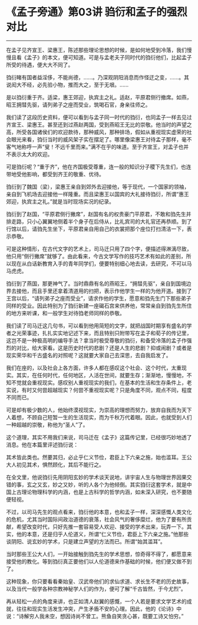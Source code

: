 # 《孟子旁通》第03讲 驺衍和孟子的强烈对比

------

在孟子见齐宣王、梁惠王，陈述那些理论思想的时候，是如何地受到冷落，我们慢慢且看《孟子》的本文，便可知道。可是与孟老夫子同时代的驺衍他们，比起孟子所受的待遇，便大大不同了。

驺衍睹有国者益淫侈，不能尚德，……。乃深观阴阳消息而作怪迂之变，……。其说闳大不经，必先验小物，推而大之，至于无垠。……

是以驺衍重于齐。适梁，惠王郊迎，执宾主之礼。适赵，平原君侧行撤席。如燕，昭王拥彗先驱，请列弟子之座而受业，筑喝石官，身亲往师之。

我们读了这段历史资料，便可以看到与孟子同一时代的驺衍，也同孟子一样去见过齐宣王、梁惠王。甚至还到过燕赵两国，受到燕昭王无比的崇敬。他当时的声望之高，所受各国诸侯们的欢迎款待，那种威风，那种排场，假如从重视现实虚荣的社会眼光来看，驺衍当时的威风架子实在摆足了。哪里像梁惠王对待孟子那样，毫不客气地称呼一声“叟！不远千里而来。”满不在乎的味道。至于齐宣王，对孟子也并不表示太大的欢迎。

可是驺衍呢？“重于齐”，他在齐国极受尊重，连一般的知识分子稷下先生们，也连带地受他影响，都受到齐王的敬重、优待。

驺衍到了魏国（梁），梁惠王亲自到郊外去迎接他，等于现代，一个国家的领袖，亲自到飞机场去迎接他一样隆重。而且梁惠王以国宾的大礼接待驺衍，所谓“惠王郊迎，执宾主之礼。”就是当时现场实况的纪录。

驺衍到了赵国，“平原君侧行撇席”，赵国有名的权贵豪门平原君，不敢和驺先生并排走路，只小心翼翼地侧着半个身子在后侍从，比礼宾司的大礼官还再恭顺。到了行馆以后，请驺先生坐下，平原君亲自用自己的衣裳把那个座位打扫清洁一下，表示恭敬。

可是这种情形，在古代文字的艺术上，司马迁只用了四个字，便描述得淋漓尽致，他只用“侧行撇席”就够了。由此看来，今古文学写作的技巧艺术有如此的差别，所以现在从白话新教育入手的青年同学们，便要特别细心地去读，去研究，不可以马马虎虎。

驺衍到了燕国，那更神气了。当时鼎鼎有名的燕昭王，“拥彗先驱”，亲自到国境边界去接他，而且手里还拿着清道用的扫把，表示作他学生一样的为他开道。接到了王宫以后，“请列弟子之座而受业”，请求作他的学生，愿意和驺先生门下那些弟子同样的受业。因此特别为了驺衍新建一座碣石宫来供养他，常常亲自到驺先生所住的地方来听课，和一般学生对待驺老师同样的恭敬。

我们读了司马迁这几句书，可以看到他用简短的文字，就把战国时期享有盛名的学者之光荣事迹，扎扎实实地记述下来，而且特别只附带写在孟子和荀子的传记里，这岂不是一种极高明的编导手法？拿当时极受尊敬的驺衍，和备受冷落的孟子作强烈的对比，给大家看。这是历史时代的悲剧？还是人生的悲剧？抑或闹剧？或者是现实荣华和千古盛名的对照呢？这就要大家自己去深思，去自我启发了。

我们在座的，以及社会上各方面，许多人都在感叹这个社会、这个时代，太重现实。其实，在任何时代，任何地区，人活在世间，就要生存；渐渐地，慢慢地，不知不觉就会重视现实。感叹别人重视现实的我们，在基本的生活和生存条件上，老实说，有时又何尝超越现实？何尝不重视现实呢？只是角度不同，观点不同，程度不同而已。

可是却有极少数的人，他始终漠视现实，为崇高的理想而努力，放弃自我而为天下人着想，不顾自己短暂一生的生活现实，而为千秋万代着眼。因此，也就受到人们一种超越的崇敬，称他为“圣人”了。

这个道理，其实不用我们来说，司马迁在《孟子》这篇传记里，已经很巧妙地透了消息。他在本篇里评述驺衍说：

其术皆此类也。然要其归，必止乎仁义节俭，君臣上下六亲之施，始也滥耳。王公大人初见其术，惧然顾化，其后不能行之。

在全文里，他说驺衍先用阴阳玄妙的学术谈天说地，讲宇宙人生与物理世界因果交错的事，玄之又玄，妙之又妙，听的人各个为他倾倒。其实驺衍这套学术，就是中国上古理论物理科学的内涵，也是上古科学的哲学内涵，如未深入研究，也不要随便轻视。

不过，以司马先生的观点看来，驺衍他的本意，也和孟子一样，深深感慨人类文化的危机，尤其当时国际间政治道德的衰落，社会风气的奢侈糜烂，他为了要有所贡献，希望改变时代，只好先推一套容易受人欢迎、接受的学术出来，玩弄一下。其实，他的本意，还是归乎人伦道义，所谓“仁义节俭，君臣上下六亲之施。”他那些谈阴阳、说玄妙的学术，只是建立声望的方法而已。所谓“始其滥耳”。

当时那些王公大人们，一开始接触到驺先生的学术思想，惊奇得不得了，都愿意来接受他的教化。等到驺衍真正要他们以人伦道德来作基础的时候，他们便又做不到了。

这种现象，你只要看看秦始皇、汉武帝他们的求仙求道、求长生不老的历史故事，以及当代一般学各种宗教神秘学人们的作为，便可了解“千古皆然，于今尤烈”。

再从轻松一点的角度来讲，也正如清人赵翼的感慨，一个人若是要求文学艺术的成就，往往和现实生活发生冲突，产生矛盾不安的心理。因此，他的《论诗》中说：“诗解穷人我未空，想因诗尚不曾工。熊鱼自笑贪心甚，既要工诗又怕穷。”

